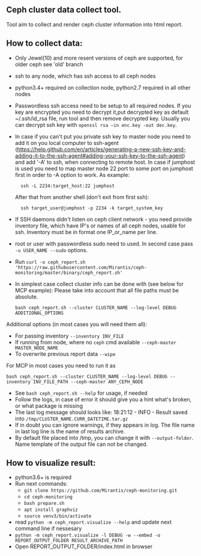 Ceph cluster data collect tool.
-------------------------------

Tool aim to collect and render ceph cluster information into html report.


How to collect data:
--------------------

* Only Jewel(10) and more resent versions of ceph are supported, for older ceph see 'old' branch
* ssh to any node, which has ssh access to all ceph nodes
* python3.4+ required on collection node, python2.7 required in all other nodes
* Passwordless ssh access need to be setup to all required nodes. If you key are encrypted you need to
  decrypt it,put decrypted key as default ~/.ssh/id_rsa file, run tool and then remove decrypted key.
  Usually you can decrypt ssh key with `openssl rsa –in enc.key -out dec.key`.
* In case if you can't put you private ssh key to master node you need to add it on you local computer to
  ssh-agent (https://help.github.com/en/articles/generating-a-new-ssh-key-and-adding-it-to-the-ssh-agent#adding-your-ssh-key-to-the-ssh-agent) and add '-A' to ssh, when connecting to remote host. In case if
  jumphost is used you need to map master node 22 port to some port on jumphost first in order to -A
  option to work. As example:

        ssh -L 2234:target_host:22 jumphost
  
  After that from another shell (don't exit from first ssh):
  
        ssh target_user@jumphost -p 2234 -k target_system_key

* If SSH daemons didn't listen on ceph client network - you need provide inventory file, which have IP's or names
  of all ceph nodes, usable for ssh. Inventory must be in format one IP_or_name per line.
* root or user with passwordless sudo need to used. In second case pass `-u USER_NAME --sudo` options.
* Run `curl -o ceph_report.sh 'https://raw.githubusercontent.com/Mirantis/ceph-monitoring/master/binary/ceph_report.sh'`

* In simplest case collect cluster info can be done with (see below for MCP example):
  Please take into account that all file paths must be absolute.

    `bash ceph_report.sh --cluster CLUSTER_NAME --log-level DEBUG ADDITIONAL_OPTIONS`

Additional options (in most cases you will need them all):
- For passing inventory `--inventory INV_FILE`
- If running from node, where no `ceph` cmd available `--ceph-master MASTER_NODE_NAME`
- To overwrite previous report data `--wipe`

For MCP in most cases you need to run it as

    bash ceph_report.sh --cluster CLUSTER_NAME --log-level DEBUG --inventory INV_FILE_PATH --ceph-master ANY_CEPH_NODE

* See `bash ceph_report.sh --help` for usage, if needed
* Follow the logs, in case of error it should give you a hint what's broken, or what package is missing
* The last log message should looks like:
  18:21:12 - INFO - Result saved into `/tmp/CLUSTER_NAME.CURR_DATETIME.tar.gz`
* If in doubt you can ignore warnings, if they appears in log. The file name in last log line is the name of results archive.
* By default file placed into /tmp, you can change it with `--output-folder`.
  Name template of the output file can not be changed.


How to visualize result:
------------------------

* python3.6+ is required
* Run next commands:
    - `git clone https://github.com/Mirantis/ceph-monitoring.git`
    - `cd ceph-monitoring`
    - `bash prepare.sh`
    - `apt install graphviz`
    - `source venv3/bin/activate`
* read `python -m ceph_report.visualize --help` and update next command line if nessesary
* `python -m ceph_report.visualize -l DEBUG -w --embed -o REPORT_OUTPUT_FOLDER RESULT_ARCHIVE_PATH`
* Open REPORT_OUTPUT_FOLDER/index.html in browser

